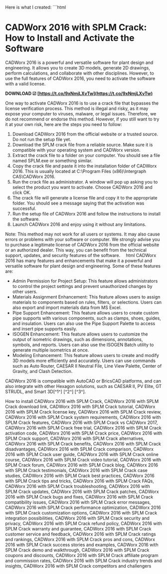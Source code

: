 Here is what I created:  ```html 
# CADWorx 2016 with SPLM Crack: How to Install and Activate the Software
 
CADWorx 2016 is a powerful and versatile software for plant design and engineering. It allows you to create 3D models, generate 2D drawings, perform calculations, and collaborate with other disciplines. However, to use the full features of CADWorx 2016, you need to activate the software with a valid license.
 
**DOWNLOAD ☑ [https://t.co/9xNmjLXvTw](https://t.co/9xNmjLXvTw)**


 
One way to activate CADWorx 2016 is to use a crack file that bypasses the license verification process. This method is illegal and risky, as it may expose your computer to viruses, malware, or legal issues. Therefore, we do not recommend or endorse this method. However, if you still want to try it at your own risk, here are the steps you need to follow:
 
1. Download CADWorx 2016 from the official website or a trusted source. Do not run the setup file yet.
2. Download the SPLM crack file from a reliable source. Make sure it is compatible with your operating system and CADWorx version.
3. Extract the crack file to a folder on your computer. You should see a file named SPLM.exe or something similar.
4. Copy the crack file and paste it into the installation folder of CADWorx 2016. This is usually located at C:\Program Files (x86)\Intergraph CAS\CADWorx 2016\.
5. Run the crack file as administrator. A window will pop up asking you to select the product you want to activate. Choose CADWorx 2016 and click OK.
6. The crack file will generate a license file and copy it to the appropriate folder. You should see a message saying that the activation was successful.
7. Run the setup file of CADWorx 2016 and follow the instructions to install the software.
8. Launch CADWorx 2016 and enjoy using it without any limitations.

Note: This method may not work for all users or systems. It may also cause errors or problems with your software or computer. We strongly advise you to purchase a legitimate license of CADWorx 2016 from the official website or an authorized dealer. This way, you can benefit from the technical support, updates, and security features of the software.
 ```  ```html 
CADWorx 2016 has many features and enhancements that make it a powerful and versatile software for plant design and engineering. Some of these features are:

- Admin Permission for Project Setup: This feature allows administrators to control the project settings and prevent unauthorized changes by other users.
- Materials Assignment Enhancement: This feature allows users to assign materials to components based on rules, filters, or selections. Users can also export and import materials data from MS Excel.
- Pipe Support Enhancement: This feature allows users to create custom pipe supports with various components, such as clamps, shoes, guides, and insulation. Users can also use the Pipe Support Palette to access and insert pipe supports easily.
- ISOGEN Enhancement: This feature allows users to customize the output of isometric drawings, such as dimensions, annotations, symbols, and reports. Users can also use the ISOGEN Batch utility to generate multiple isometrics at once.
- Modeling Enhancement: This feature allows users to create and modify 3D models more efficiently and accurately. Users can use commands such as Auto Router, CAESAR II Neutral File, Line View Palette, Center of Gravity, and Clash Detection.

CADWorx 2016 is compatible with AutoCAD or BricsCAD platforms, and can also integrate with other Hexagon solutions, such as CAESAR II, PV Elite, GT STRUDL, and Smart 3D[^1^] [^2^] [^3^].
 
How to install CADWorx 2016 with SPLM Crack,  CADWorx 2016 with SPLM Crack download link,  CADWorx 2016 with SPLM Crack tutorial,  CADWorx 2016 with SPLM Crack license key,  CADWorx 2016 with SPLM Crack review,  CADWorx 2016 with SPLM Crack system requirements,  CADWorx 2016 with SPLM Crack features,  CADWorx 2016 with SPLM Crack vs CADWorx 2017,  CADWorx 2016 with SPLM Crack free trial,  CADWorx 2016 with SPLM Crack activation code,  CADWorx 2016 with SPLM Crack price,  CADWorx 2016 with SPLM Crack support,  CADWorx 2016 with SPLM Crack alternatives,  CADWorx 2016 with SPLM Crack benefits,  CADWorx 2016 with SPLM Crack disadvantages,  CADWorx 2016 with SPLM Crack comparison,  CADWorx 2016 with SPLM Crack user guide,  CADWorx 2016 with SPLM Crack online course,  CADWorx 2016 with SPLM Crack video tutorial,  CADWorx 2016 with SPLM Crack forum,  CADWorx 2016 with SPLM Crack blog,  CADWorx 2016 with SPLM Crack testimonials,  CADWorx 2016 with SPLM Crack case studies,  CADWorx 2016 with SPLM Crack best practices,  CADWorx 2016 with SPLM Crack tips and tricks,  CADWorx 2016 with SPLM Crack FAQs,  CADWorx 2016 with SPLM Crack troubleshooting,  CADWorx 2016 with SPLM Crack updates,  CADWorx 2016 with SPLM Crack patches,  CADWorx 2016 with SPLM Crack bugs and fixes,  CADWorx 2016 with SPLM Crack compatibility issues,  CADWorx 2016 with SPLM Crack error messages,  CADWorx 2016 with SPLM Crack performance optimization,  CADWorx 2016 with SPLM Crack customization options,  CADWorx 2016 with SPLM Crack integration possibilities,  CADWorx 2016 with SPLM Crack security and privacy,  CADWorx 2016 with SPLM Crack refund policy,  CADWorx 2016 with SPLM Crack warranty and guarantee,  CADWorx 2016 with SPLM Crack customer service and feedback,  CADWorx 2016 with SPLM Crack ratings and rankings,  CADWorx 2016 with SPLM Crack pros and cons,  CADWorx 2016 with SPLM Crack success stories and examples,  CADWorx 2016 with SPLM Crack demo and walkthrough,  CADWorx 2016 with SPLM Crack coupons and discounts,  CADWorx 2016 with SPLM Crack affiliate program and commission rates,  CADWorx 2016 with SPLM Crack industry trends and insights,  CADWorx 2016 with SPLM Crack competitors and challengers
 ``` 8cf37b1e13
 
